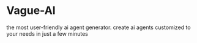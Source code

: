 # Vague-AI
the most user-friendly ai agent generator. create ai agents customized to your needs in just a few minutes
